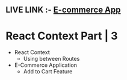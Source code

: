 ## LIVE LINK :- <a href='https://ecommcontext3.ccbp.tech/'>E-commerce App </a>

# React Context Part | 3

- React Context
  - Using between Routes
- E-Commerce Application
  - Add to Cart Feature
